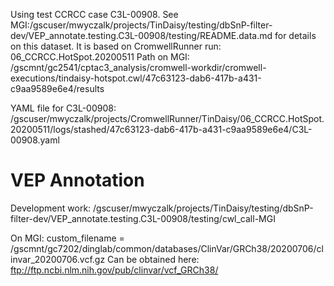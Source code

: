 Using test CCRCC case C3L-00908.
See MGI:/gscuser/mwyczalk/projects/TinDaisy/testing/dbSnP-filter-dev/VEP_annotate.testing.C3L-00908/testing/README.data.md
for details on this dataset.  It is based on CromwellRunner run: 06_CCRCC.HotSpot.20200511
Path on MGI: /gscmnt/gc2541/cptac3_analysis/cromwell-workdir/cromwell-executions/tindaisy-hotspot.cwl/47c63123-dab6-417b-a431-c9aa9589e6e4/results


YAML file for C3L-00908:
/gscuser/mwyczalk/projects/CromwellRunner/TinDaisy/06_CCRCC.HotSpot.20200511/logs/stashed/47c63123-dab6-417b-a431-c9aa9589e6e4/C3L-00908.yaml

# VEP Annotation

Development work:
    /gscuser/mwyczalk/projects/TinDaisy/testing/dbSnP-filter-dev/VEP_annotate.testing.C3L-00908/testing/cwl_call-MGI

On MGI:
custom_filename = /gscmnt/gc7202/dinglab/common/databases/ClinVar/GRCh38/20200706/clinvar_20200706.vcf.gz
Can be obtained here: ftp://ftp.ncbi.nlm.nih.gov/pub/clinvar/vcf_GRCh38/
